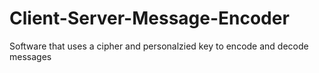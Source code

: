 # Client-Server-Message-Encoder
Software that uses a cipher and personalzied key to encode and decode messages

